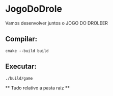 # JogoDoDrole

Vamos desenvolver juntos o JOGO DO DROLEER

## Compilar:

```
cmake --build build
```

## Executar:
```
./build/game
```

** Tudo relativo a pasta raiz **
